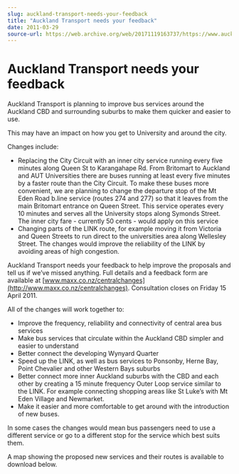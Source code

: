 ```yaml
---
slug: auckland-transport-needs-your-feedback
title: "Auckland Transport needs your feedback"
date: 2011-03-29
source-url: https://web.archive.org/web/20171119163737/https://www.auckland.ac.nz/en/about/news-events-and-notices/notices/notices-2011/2011/03/29/Auckland-Transport-needs-your-feedback.html
---
```

Auckland Transport needs your feedback
======================================

Auckland Transport is planning to improve bus services around the Auckland CBD and surrounding suburbs to make them quicker and easier to use.

This may have an impact on how you get to University and around the city.  
  
Changes include:

*   Replacing the City Circuit with an inner city service running every five minutes along Queen St to Karangahape Rd. From Britomart to Auckland and AUT Universities there are buses running at least every five minutes by a faster route than the City Circuit. To make these buses more convenient, we are planning to change the departure stop of the Mt Eden Road b.line service (routes 274 and 277) so that it leaves from the main Britomart entrance on Queen Street. This service operates every 10 minutes and serves all the University stops along Symonds Street. The inner city fare - currently 50 cents - would apply on this service
*   Changing parts of the LINK route, for example moving it from Victoria and Queen Streets to run direct to the universities area along Wellesley Street. The changes would improve the reliability of the LINK by avoiding areas of high congestion.

Auckland Transport needs your feedback to help improve the proposals and tell us if we’ve missed anything. Full details and a feedback form are available at [www.maxx.co.nz/centralchanges](http://www.maxx.co.nz/centralchanges). Consultation closes on Friday 15 April 2011.  
  
All of the changes will work together to:

*   Improve the frequency, reliability and connectivity of central area bus services
*   Make bus services that circulate within the Auckland CBD simpler and easier to understand
*   Better connect the developing Wynyard Quarter
*   Speed up the LINK, as well as bus services to Ponsonby, Herne Bay, Point Chevalier and other Western Bays suburbs
*   Better connect more inner Auckland suburbs with the CBD and each other by creating a 15 minute frequency Outer Loop service similar to the LINK. For example connecting shopping areas like St Luke’s with Mt Eden Village and Newmarket.
*   Make it easier and more comfortable to get around with the introduction of new buses.

In some cases the changes would mean bus passengers need to use a different service or go to a different stop for the service which best suits them.

A map showing the proposed new services and their routes is available to download below.